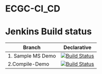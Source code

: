 # ECGC-CI_CD
# Jenkins Build status
| Branch        | Declarative | 
| ------------- |:-----------:| 
| 1. Sample MS Demo                     | [![Build Status](http://10.212.0.72:8080/buildStatus/icon?job=Sample-HRD-MS-GitHub)](http://10.212.0.72:8080/job/Sample-HRD-MS-GitHub/)||
|2.Compile-Demo                           | [![Build Status](http://10.212.0.72:8080/buildStatus/icon?job=Compile-Demo)](http://10.212.0.72:8080/job/Compile-Demo/)| |
